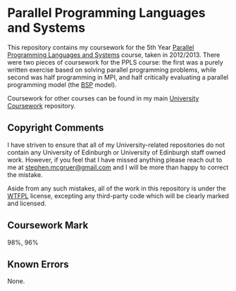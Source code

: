 # Parallel Programming Languages and Systems

This repository contains my coursework for the 5th Year [Parallel Programming Languages and Systems](http://www.inf.ed.ac.uk/teaching/courses/ppls/) course, taken in 2012/2013. There were two pieces of coursework for the PPLS course: the first was a purely written exercise based on solving parallel programming problems, while second was half programming in MPI, and half critically evaluating a parallel programming model (the [BSP](http://en.wikipedia.org/wiki/Bulk_synchronous_parallel) model).

Coursework for other courses can be found in my main [University Coursework](https://github.com/stephenmcgruer/University) repository.

## Copyright Comments ##

I have striven to ensure that all of my University-related repositories do not contain any University of Edinburgh or University of Edinburgh staff owned work. However, if you feel that I have missed anything please reach out to me at <stephen.mcgruer@gmail.com> and I will be more than happy to correct the mistake.

Aside from any such mistakes, all of the work in this repository is under the [WTFPL](http://www.wtfpl.net/) license, excepting any third-party code which will be clearly marked and licensed.

## Coursework Mark ##

98%, 96%

## Known Errors ##

None.

